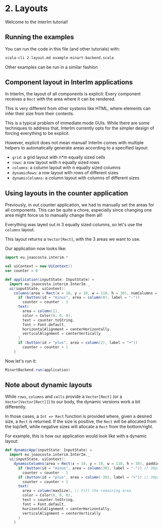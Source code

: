 # 2. Layouts

Welcome to the InterIm tutorial!

## Running the examples

You can run the code in this file (and other tutorials) with:

```bash
scala-cli 2-layout.md example-minart-backend.scala
```

Other examples can be run in a similar fashion

## Component layout in InterIm applications

In InterIm, the layout of all components is explicit: Every component receives a `Rect` with the area where it can be
rendered.

This is very different from other systems like HTML, where elements can infer their size from their contents.

This is a typical problem of immediate mode GUIs. While there are some techniques to address that, InterIm
currently opts for the simpler design of forcing everything to be explicit.

However, explicit does not mean manual! InterIm comes with multiple helpers to automatically generate areas according
to a specified layout:
- `grid`: a grid layout with n*m equally sized cells
- `rows`: a row layout with n equally sized rows
- `columns`: a column layout with n equally sized columns
- `dynamicRows`: a row layout with rows of different sizes
- `dynamicColumns`: a column layout with columns of different sizes

## Using layouts in the counter application

Previously, in out counter application, we had to manually set the areas for all components.
This can be quite a chore, especially since changing one area might force us to manually change them all!

Everything was layed out in 3 equally sized columns, so let's use the `columns` layout.

This layout returns a `Vector[Rect]`, with the 3 areas we want to use.

Our application now looks like:

```scala
import eu.joaocosta.interim.*

val uiContext = new UiContext()
var counter = 0

def application(inputState: InputState) =
  import eu.joaocosta.interim.InterIm._
  ui(inputState, uiContext):
    columns(area = Rect(x = 10, y = 10, w = 110, h = 30), numColumns = 3, padding = 10) { column =>
      if (button(id = "minus", area = column(0), label = "-"))
        counter = counter - 1
      text(
        area = column(1),
        color = Color(0, 0, 0),
        text = counter.toString,
        font = Font.default,
        horizontalAlignment = centerHorizontally,
        verticalAlignment = centerVertically
      )
      if (button(id = "plus", area = column(2), label = "+"))
        counter = counter + 1
    }
```

Now let's run it:

```scala
MinartBackend.run(application)
```

## Note about dynamic layouts

While `rows`, `columns` and `cells` provide a `Vector[Rect]` (or a `Vector[Vector[Rect]]`) to our body, the dynamic
versions work a bit differently.

In those cases, a `Int => Rect` function is provided where, given a desired size, a `Rect` is returned.
If the size is positive, the `Rect` will be allocated from the top/left, while negative sizes will allocate a `Rect`
from the bottom/right.

For example, this is how our application would look like with a dynamic layout:

```scala
def dynamicApp(inputState: InputState) =
  import eu.joaocosta.interim.InterIm._
  ui(inputState, uiContext):
    dynamicColumns(area = Rect(x = 10, y = 10, w = 110, h = 30), padding = 10) { column =>
      if (button(id = "minus", area = column(30), label = "-")) // 30px from the left
        counter = counter - 1
      if (button(id = "plus", area = column(-30), label = "+")) // 30px from the right
        counter = counter + 1
      text(
        area = column(maxSize), // Fill the remaining area
        color = Color(0, 0, 0),
        text = counter.toString,
        font = Font.default,
        horizontalAlignment = centerHorizontally,
        verticalAlignment = centerVertically
      )
    }
```
